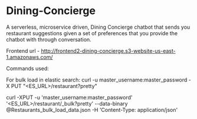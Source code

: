 # Dining-Concierge
A serverless, microservice driven, Dining Concierge chatbot that sends you restaurant suggestions given a set of preferences that you provide the chatbot with through conversation.

Frontend  url - http://frontend2-dining-concierge.s3-website-us-east-1.amazonaws.com/

Commands used:

For bulk load in elastic search:
curl -u master_username:master_password -X PUT "<ES_URL>/restaurant?pretty"

curl -XPUT -u 'master_username:master_password' '<ES_URL>/restaurant/_bulk?pretty' --data-binary @Restaurants_bulk_load_data.json -H 'Content-Type: application/json'
